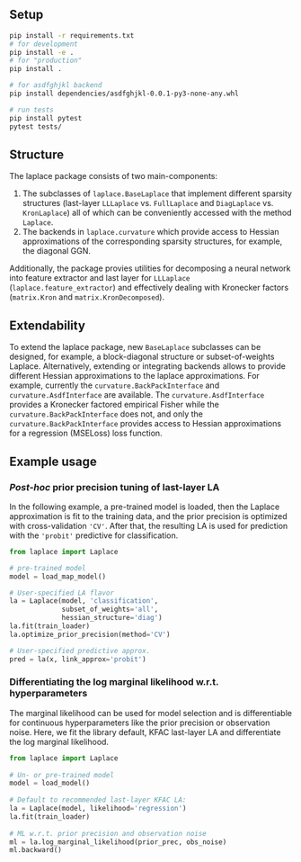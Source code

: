 ## Setup

```bash
pip install -r requirements.txt
# for development
pip install -e .
# for "production"
pip install .

# for asdfghjkl backend
pip install dependencies/asdfghjkl-0.0.1-py3-none-any.whl

# run tests
pip install pytest
pytest tests/
```

## Structure 
The laplace package consists of two main-components: 

1. The subclasses of `laplace.BaseLaplace` that implement different sparsity structures
(last-layer `LLLaplace` vs. `FullLaplace` and `DiagLaplace` vs. `KronLaplace`) all of which
can be conveniently accessed with the method `Laplace`.
2. The backends in `laplace.curvature` which provide access to Hessian approximations of
the corresponding sparsity structures, for example, the diagonal GGN.

Additionally, the package provies utilities for
decomposing a neural network into feature extractor and last layer for `LLLaplace` (`laplace.feature_extractor`)
and
effectively dealing with Kronecker factors (`matrix.Kron` and `matrix.KronDecomposed`).

## Extendability
To extend the laplace package, new `BaseLaplace` subclasses can be designed, for example,
a block-diagonal structure or subset-of-weights Laplace.
Alternatively, extending or integrating backends allows to provide different Hessian
approximations to the laplace approximations.
For example, currently the `curvature.BackPackInterface` and `curvature.AsdfInterface` are available.
The `curvature.AsdfInterface` provides a Kronecker factored empirical Fisher while the `curvature.BackPackInterface`
does not, and only the `curvature.BackPackInterface` provides access to Hessian approximations
for a regression (MSELoss) loss function.

## Example usage

### *Post-hoc* prior precision tuning of last-layer LA 

In the following example, a pre-trained model is loaded,
then the Laplace approximation is fit to the training data,
and the prior precision is optimized with cross-validation `'CV'`.
After that, the resulting LA is used for prediction with 
the `'probit'` predictive for classification. 

```python
from laplace import Laplace

# pre-trained model
model = load_map_model()  

# User-specified LA flavor
la = Laplace(model, 'classification',
             subset_of_weights='all', 
             hessian_structure='diag')
la.fit(train_loader)
la.optimize_prior_precision(method='CV')

# User-specified predictive approx.
pred = la(x, link_approx='probit')
```

### Differentiating the log marginal likelihood w.r.t. hyperparameters

The marginal likelihood can be used for model selection and is differentiable
for continuous hyperparameters like the prior precision or observation noise.
Here, we fit the library default, KFAC last-layer LA and differentiate
the log marginal likelihood.

```python
from laplace import Laplace
    
# Un- or pre-trained model
model = load_model()  
    
# Default to recommended last-layer KFAC LA:
la = Laplace(model, likelihood='regression')
la.fit(train_loader)
    
# ML w.r.t. prior precision and observation noise
ml = la.log_marginal_likelihood(prior_prec, obs_noise)
ml.backward()
```
